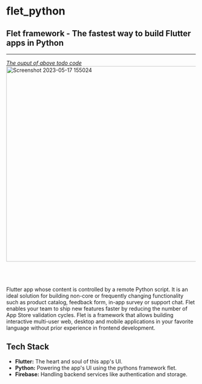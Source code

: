 # flet_python
## Flet framework - The fastest way to build Flutter apps in Python
<hr>
<u><em>The ouput of above todo code</em></u><br>
<img width="518" alt="Screenshot 2023-05-17 155024" src="https://github.com/gaseer/flet_python/assets/85013312/9be7adf3-6c3b-4a99-b0c6-f8733bbca4a7">

<br><br>
<br>
Flutter app whose content is controlled by a remote Python script. It is an ideal solution for building non-core or frequently changing functionality such as product catalog, feedback form, in-app survey or support chat. Flet enables your team to ship new features faster by reducing the number of App Store validation cycles. Flet is a framework that allows building interactive multi-user web, desktop and mobile applications in your favorite language without prior experience in frontend development.

## Tech Stack
- **Flutter:** The heart and soul of this app's UI.
- **Python:** Powering the app's UI using the pythons framework flet.
- **Firebase:** Handling backend services like authentication and storage.
